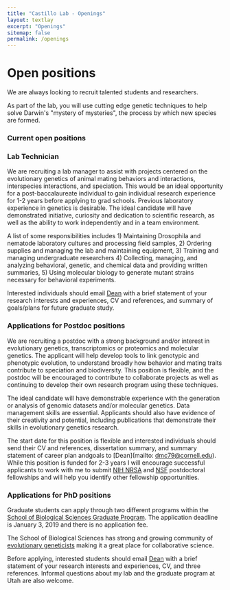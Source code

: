 ```yaml
---
title: "Castillo Lab - Openings"
layout: textlay
excerpt: "Openings"
sitemap: false
permalink: /openings
---
```


# Open positions

We are always looking to recruit talented students and researchers.

As part of the lab, you will use cutting edge genetic techniques to help solve Darwin's "mystery of mysteries", the process by which new species are formed.


### Current open positions

### Lab Technician
We are recruiting a lab manager to assist with projects centered on the evolutionary genetics of animal mating behaviors and interactions, interspecies interactions, and speciation. This would be an ideal opportunity for a post-baccalaureate individual to gain individual research experience for 1-2 years before applying to grad schools. Previous laboratory experience in genetics is desirable. The ideal candidate will have demonstrated initiative, curiosity and dedication to scientific research, as well as the ability to work independently and in a team environment.

A list of some responsibilities includes 1) Maintaining Drosophila and nematode laboratory cultures and processing field samples, 2) Ordering supplies and managing the lab and maintaining equipment, 3) Training and managing undergraduate researchers 4) Collecting, managing, and analyzing behavioral, genetic, and chemical data and providing written summaries, 5) Using molecular biology to generate mutant strains necessary for behavioral experiments.

Interested individuals should email [Dean](mailto:dmc79@cornell.edu) with a brief statement of your research interests and experiences, CV and references, and summary of goals/plans for future graduate study.



<!--You find the current job openings here:
[Opening 1]({{ site.baseurl }}/downloads/GeneralPostdoc_2019_v01.pdf),
[Opening 2]({{ site.baseurl }}/downloads/PPMS_PhD_2019_v01.pdf).

It might be interesting to look at some past job advertisements. While the projects keep changing, the themes are still roughly the same. You can download them [here]({{ site.baseurl }}/downloads/PD.pdf), [here]({{ site.baseurl }}/downloads/PHD1.pdf), or [here]({{ site.baseurl }}/downloads/PHD2.pdf).-->

### Applications for Postdoc positions
We are recruiting a postdoc with a strong background and/or interest in evolutionary genetics, transcriptomics or proteomics and molecular genetics. The applicant will help develop tools to link genotypic and phenotypic evolution, to understand broadly how behavior and mating traits contribute to speciation and biodiversity. This position is flexible, and the postdoc will be encouraged to contribute to collaborate projects as well as continuing to develop their own research program using these techniques. 

The ideal candidate will have demonstrable experience with the generation or analysis of genomic datasets and/or molecular genetics. Data management skills are essential. Applicants should also have evidence of their creativity and potential, including publications that demonstrate their skills in evolutionary genetics research.
 
The start date for this position is flexible and interested individuals should send their CV and references, dissertation summary, and summary statement of career plan andgoals to [Dean](mailto: dmc79@cornell.edu). While this position is funded for 2-3 years I will encourage successful applicants to work with me to submit [NIH NRSA](https://grants.nih.gov/grants/guide/contacts/parent_F32.html) and [NSF](https://www.nsf.gov/funding/education.jsp?fund_type=3) postdoctoral fellowships and will help you identify other fellowship opportunities.


### Applications for PhD positions
Graduate students can apply through two different programs within the [School of Biological Sciences Graduate Program](https://www.biology.utah.edu/graduate/index.php). The application deadline is January 3, 2019 and there is no application fee. 

The School of Biological Sciences has strong and growing community of [evolutionary geneticists](https://www.biology.utah.edu/research/interest.php?int=9) making it a great place for collaborative science.

Before applying, interested students should email [Dean](mailto:dmc79@cornell.edu) with a brief statement of your research interests and experiences, CV, and three references.
Informal questions about my lab and the graduate program at Utah are also welcome.


<!--### Undergraduate Researchers
If you are interested in pursuing a Master degree at Leiden University, see [mastersinleiden.nl](http://www.mastersinleiden.nl/programmes/physics/en/introduction). Sometimes, we take master students or summer interns if we get exceptional applicants (this usually means very good grades and a personal recommendation).-->

<!--
<figure>
<img src="{{ site.url }}{{ site.baseurl }}/images/picpic/Gallery/DSC_0696.jpg" width="95%">
</figure>-->
